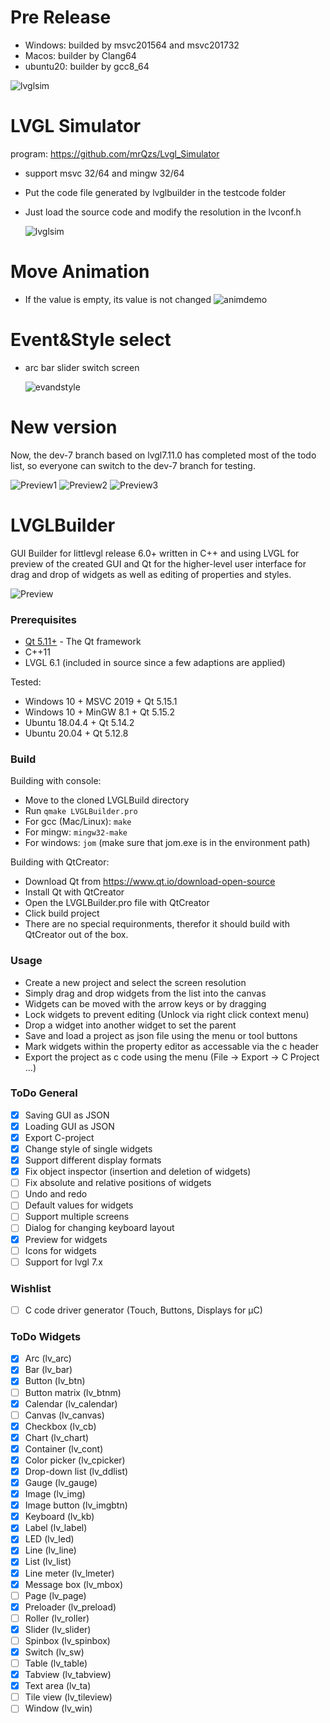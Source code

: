 # Pre Release

- Windows: builded by msvc201564 and msvc201732
- Macos: builder by Clang64
- ubuntu20: builder by gcc8_64

![lvglsim](https://raw.githubusercontent.com/CURTLab/LVGLBuilder/master/doc/pre-release.png)



# LVGL Simulator

program: https://github.com/mrQzs/Lvgl_Simulator
* support msvc 32/64 and mingw 32/64
* Put the code file generated by lvglbuilder in the testcode folder
* Just load the source code and modify the resolution in the lvconf.h

  ![lvglsim](https://raw.githubusercontent.com/CURTLab/LVGLBuilder/master/doc/lvglsim.gif)
# Move Animation
* If the value is empty, its value is not changed
  ![animdemo](https://raw.githubusercontent.com/CURTLab/LVGLBuilder/master/doc/animdemo.gif)

# Event&Style select

* arc bar slider switch screen

  ![evandstyle](https://raw.githubusercontent.com/CURTLab/LVGLBuilder/master/doc/event_style1.gif)
# New version
Now, the dev-7 branch based on lvgl7.11.0 has completed most of the todo list, so everyone can switch to the dev-7 branch for testing.

![Preview1](https://raw.githubusercontent.com/CURTLab/LVGLBuilder/master/doc/preview1.png)
![Preview2](https://raw.githubusercontent.com/CURTLab/LVGLBuilder/master/doc/preview2.png)
![Preview3](https://raw.githubusercontent.com/CURTLab/LVGLBuilder/master/doc/preview3.png)

# LVGLBuilder
 GUI Builder for littlevgl release 6.0+ written in C++ and using LVGL for preview of the created GUI and Qt for the higher-level user interface for drag and drop of widgets as well as editing of properties and styles. 

![Preview](https://raw.githubusercontent.com/CURTLab/LVGLBuilder/master/doc/preview.png)

### Prerequisites
* [Qt 5.11+](https://www.qt.io/) - The Qt framework
* C++11
* LVGL 6.1 (included in source since a few adaptions are applied)

Tested:
 * Windows 10 + MSVC 2019 + Qt 5.15.1
 * Windows 10 + MinGW 8.1 + Qt 5.15.2
 * Ubuntu 18.04.4 + Qt 5.14.2
 * Ubuntu 20.04 + Qt 5.12.8

### Build
Building with console:
* Move to the cloned LVGLBuild directory
* Run ```qmake LVGLBuilder.pro```
* For gcc (Mac/Linux): ```make```
* For mingw: ```mingw32-make```
* For windows: ```jom``` (make sure that jom.exe is in the environment path)

Building with QtCreator:
* Download Qt from https://www.qt.io/download-open-source
* Install Qt with QtCreator
* Open the LVGLBuilder.pro file with QtCreator
* Click build project
* There are no special requironments, therefor it should build with QtCreator out of the box. 

### Usage
 * Create a new project and select the screen resolution
 * Simply drag and drop widgets from the list into the canvas
 * Widgets can be moved with the arrow keys or by dragging
 * Lock widgets to prevent editing (Unlock via right click context menu)
 * Drop a widget into another widget to set the parent
 * Save and load a project as json file using the menu or tool buttons
 * Mark widgets within the property editor as accessable via the c header
 * Export the project as c code using the menu (File -> Export -> C Project ...)

### ToDo General
- [x] Saving GUI as JSON
- [x] Loading GUI as JSON
- [x] Export C-project
- [x] Change style of single widgets
- [x] Support different display formats
- [x] Fix object inspector (insertion and deletion of widgets)
- [ ] Fix absolute and relative positions of widgets
- [ ] Undo and redo
- [ ] Default values for widgets
- [ ] Support multiple screens
- [ ] Dialog for changing keyboard layout
- [x] Preview for widgets
- [ ] Icons for widgets
- [ ] Support for lvgl 7.x

### Wishlist
- [ ] C code driver generator (Touch, Buttons, Displays for µC)

### ToDo Widgets
- [x] Arc (lv_arc)
- [x] Bar (lv_bar)
- [x] Button (lv_btn)
- [ ] Button matrix (lv_btnm)
- [x] Calendar (lv_calendar)
- [ ] Canvas (lv_canvas)
- [x] Checkbox (lv_cb)
- [x] Chart (lv_chart)
- [x] Container (lv_cont)
- [x] Color picker (lv_cpicker)
- [x] Drop-down list (lv_ddlist)
- [x] Gauge (lv_gauge)
- [x] Image (lv_img)
- [x] Image button (lv_imgbtn)
- [x] Keyboard (lv_kb)
- [x] Label (lv_label)
- [x] LED (lv_led)
- [x] Line (lv_line)
- [x] List (lv_list)
- [x] Line meter (lv_lmeter)
- [x] Message box (lv_mbox)
- [ ] Page (lv_page)
- [x] Preloader (lv_preload)
- [ ] Roller (lv_roller)
- [x] Slider (lv_slider)
- [ ] Spinbox (lv_spinbox)
- [x] Switch (lv_sw)
- [ ] Table (lv_table)
- [x] Tabview (lv_tabview)
- [x] Text area (lv_ta)
- [ ] Tile view (lv_tileview)
- [ ] Window (lv_win)
